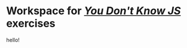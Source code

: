 # Workspace for [*You Don't Know JS*](https://github.com/getify/You-Dont-Know-JS) exercises


hello!
